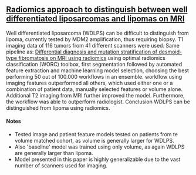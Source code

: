 ## [Radiomics approach to distinguish between well differentiated liposarcomas and lipomas on MRI](https://academic.oup.com/bjs/article/106/13/1800/6121045)

Well differentiated liposarcoma (WDLPS) can be difficult to distinguish from lipoma, currently tested by MDM2 amplification, thus requiring biopsy. T1 imaging data of 116 tumors from 41 different scanners were used. Same pipeline as: [Differential diagnosis and mutation stratification of desmoid-type fibromatosis on MRI using radiomics](https://github.com/Douwe-Spaanderman/Radiomics-papernotes/blob/main/notes/Differential_diagnosis_and_mutation_stratification_of_desmoid_type_fibromatosis_on_MRI_using_radiomics.md) using optimal radiomics classification (WORC) toolbox, first segmentation followed by automated feature extraction and machine learning model selection, choosing the best performing 50 out of 100.000 workflows in an ensemble. workflow using imaging features outperformed all others, which used either one or a combination of patient data, manually selected features or volume alone. Additional T2 imaging from MRI further improved the model. Furthermore, the workflow was able to outperform radiologist. Conclusion WDLPS can be distinguished from lipoma using radiomics.

#### Notes

- Tested image and patient feature models tested on patients from te volume matched cohort, as volume is generally larger for WDLPS.
- Also 'baseline' model was trained using only volume, as again WDLPS are generally larger than lipoma. 
- Model presented in this paper is highly generalizable due to the vast number of scanners used for imaging.